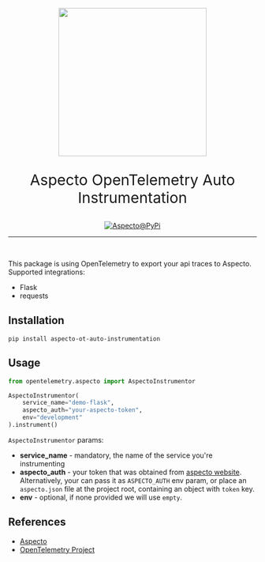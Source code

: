 <p align="center">
  <img src="https://logo.aspecto.io/logo-v2.png"  style="width: 300px" width="300"/>
</p>

<p align="center" style="font-size: 30px">
  Aspecto OpenTelemetry Auto Instrumentation
</p>

<p align="center" style="font-size: 22px">
<p align="center">
  <a href="https://pypi.org/project/aspecto-ot-auto-instrumentation"><img src="https://badge.fury.io/py/aspecto-ot-auto-instrumentation.svg" alt="Aspecto@PyPi"/></a>
</p>
</p>

---
<br/>

This package is using OpenTelemetry to export your api traces to Aspecto.  
Supported integrations:
* Flask
* requests

## Installation
    pip install aspecto-ot-auto-instrumentation


## Usage
```python
from opentelemetry.aspecto import AspectoInstrumentor

AspectoInstrumentor(
    service_name="demo-flask",
    aspecto_auth="your-aspecto-token",
    env="development" 
).instrument()
```

`AspectoInstrumentor` params:  
* **service_name** - mandatory, the name of the service you're instrumenting
* **aspecto_auth** - your token that was obtained from [aspecto website](https://app.aspecto.io/app/integration).  
Alternatively, your can pass it as `ASPECTO_AUTH` env param, or place an `aspecto.json` file at the project root, containing an object with `token` key.
* **env** - optional, if none provided we will use `empty`.



## References

* [Aspecto](https://app.aspecto.io)
* [OpenTelemetry Project](https://opentelemetry.io/)
